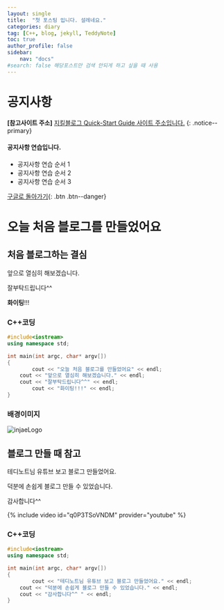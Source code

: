 ```yaml
---
layout: single
title:  "첫 포스팅 입니다. 설레네요."
categories: diary
tag: [C++, blog, jekyll, TeddyNote]
toc: true
author_profile: false
sidebar:
    nav: "docs"
#search: false 해당포스트만 검색 안되게 하고 싶을 때 사용
---
```

# 공지사항
**[참고사이트 주소]** [지킬블로그 Quick-Start Guide 사이트 주소입니다.](https://mmistakes.github.io/minimal-mistakes/docs/quick-start-guide/)
{: .notice--primary}

<div class="notice--success">
<h4>공지사항 연습입니다.</h4>
<ul>
        <li>공지사항 연습 순서 1</li>
        <li>공지사항 연습 순서 2</li>
        <li>공지사항 연습 순서 3</li>
</ul>
</div>

[구글로 돌아가기](https://google.com){: .btn .btn--danger}



# 오늘 처음 블로그를 만들었어요

## 처음 블로그하는 결심

앞으로 열심히 해보겠습니다.

잘부탁드립니다^^

**화이팅**!!!

### C++코딩

```c++
#include<iostream>
using namespace std;

int main(int argc, char* argv[])
{
        cout << "오늘 처음 블로그를 만들었어요" << endl;
	cout << "앞으로 열심히 해보겠습니다." << endl;
	cout << "잘부탁드립니다^^" << endl;
        cout << "화이팅!!!" << endl;
}
```

### 배경이미지

![injaeLogo](../../images/2021-11-13-first/injaeLogo.jpg)



## 블로그 만들 때 참고

테디노트님 유튜브 보고 블로그 만들었어요.

덕분에 손쉽게 블로그 만들 수 있었습니다.

감사합니다^^ 

{% include video id="q0P3TSoVNDM" provider="youtube" %}

### C++코딩

```c++
#include<iostream>
using namespace std;

int main(int argc, char* argv[])
{
        cout << "테디노트님 유튜브 보고 블로그 만들었어요." << endl;
	cout << "덕분에 손쉽게 블로그 만들 수 있었습니다." << endl;
	cout << "감사합니다^^ " << endl;
}
```

